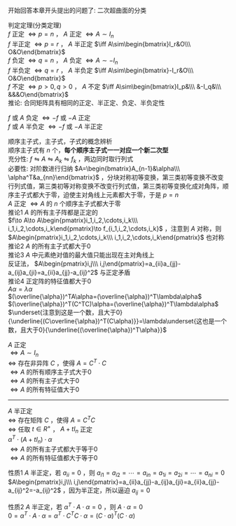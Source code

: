 开始回答本章开头提出的问题了: 二次超曲面的分类    
    
判定定理(分类定理)    
 $f$ 正定 $\iff p=n$ ， $A$ 正定 $\iff A\sim I_n$     
 $f$ 半正定 $\iff p=r$ ， $A$ 半正定 $\iff A\sim\begin{bmatrix}I_r&O\\\ O&O\end{bmatrix}$     
 $f$ 负定 $\iff q=n$ ， $A$ 负定 $\iff A\sim-I_n$     
 $f$ 半负定 $\iff q=r$ ， $A$ 半负定 $\iff A\sim\begin{bmatrix}-I_r&O\\\ O&O\end{bmatrix}$     
 $f$ 不定 $\iff p>0,q>0$ ， $A$ 不定 $\iff A\sim\begin{bmatrix}I_p&\\\ &-I_q&\\\ &&&O\end{bmatrix}$     
推论: 合同矩阵具有相同的正定、半正定、负定、半负定性    
    
 $f$ 或 $A$ 负定 $\iff -f$ 或 $-A$ 正定    
 $f$ 或 $A$ 半负定 $\iff -f$ 或 $-A$ 半正定    
    
顺序主子式，主子式，子式的概念辨析    
顺序主子式有 $n$ 个，**每个顺序主子式一一对应一个新二次型**    
充分性:  $f\leftrightharpoons A\leftrightharpoons A_k\leftrightharpoons f_k$ ，两边同时取行列式    
必要性: 对阶数进行归纳 $A=\begin{bmatrix}A_{n-1}&\alpha\\\ \alpha^T&a_{nn}\end{bmatrix}$ ，分块对称初等变换，第三类初等变换不改变行列式值，第三类初等对称变换不改变行列式值，第三类初等变换化成对角阵，顺序主子式都大于零，迫使主对角线上元素都大于零，于是 $p=n$     
 $A$ 正定 $\iff A$ 的 $n$ 个顺序主子式都大于零    
推论1  $A$ 的所有主子阵都是正定的    
 $f\to A\to A\begin{pmatrix}i_1,i_2,\cdots,i_k\\\ i_1,i_2,\cdots,i_k\end{pmatrix}\to f_{i_1,i_2,\cdots,i_k}$ ，注意到 $A$ 对称，则 $A\begin{pmatrix}i_1,i_2,\cdots,i_k\\\ i_1,i_2,\cdots,i_k\end{pmatrix}$ 也对称    
推论2  $A$ 的所有主子式都大于0    
推论3  $A$ 中元素绝对值的最大值只能出现在主对角线上    
反证法， $A\begin{pmatrix}i,j\\\ i,j\end{pmatrix}=a_{ii}a_{jj}-a_{ij}a_{ji}=a_{ii}a_{jj}-a_{ij}^2$ 与正定矛盾    
推论4 正定阵的特征值都大于0    
 $A\alpha=\lambda\alpha$     
 $(\overline{\alpha})^TA\alpha=(\overline{\alpha})^T\lambda\alpha$     
 $(\overline{\alpha})^T(C^TC)\alpha=(\overline{\alpha})^T\lambda\alpha$     
 $\underset{注意到这是一个数，且大于0}{\underline{(C\overline{\alpha})^T(C\alpha)}}=\lambda\underset{这也是一个数，且大于0}{\underline{(\overline{\alpha})^T\alpha}}$     
    
 $A$ 正定    
 $\iff A\sim I_n$     
 $\iff$ 存在非异阵 $C$ ，使得 $A=C^T\cdot C$     
 $\iff A$ 的所有顺序主子式大于0    
 $\iff A$ 的所有主子式大于0    
 $\iff A$ 的所有特征值大于0    
    
---    
    
 $A$ 半正定    
 $\iff$ 存在矩阵 $C$ ，使得 $A=C^TC$     
 $\iff$ 任取 $t\in R^+$ ， $A+tI_n$ 正定    
 $\alpha^T\cdot(A+tI_n)\cdot\alpha$     
 $\iff A$ 的所有主子式都大于等于0    
 $\iff A$ 的所有特征值都大于等于0    
    
性质1  $A$ 半正定，若 $a_{ii}=0$ ，则 $a_{i1}=a_{i2}=\cdots=a_{in}=a_{1i}=a_{2i}=\cdots=a_{ni}=0$     
 $A\begin{pmatrix}i,j\\\ i,j\end{pmatrix}=a_{ii}a_{jj}-a_{ij}a_{ji}=a_{ii}a_{jj}-a_{ij}^2=-a_{ij}^2$ ，因为半正定，所以逼迫 $a_{ij}=0$     
    
性质2  $A$ 半正定，若 $\alpha^T\cdot A\cdot\alpha=0$ ，则 $A\cdot\alpha=0$     
 $0=\alpha^T\cdot A\cdot\alpha=\alpha^T\cdot C^TC\cdot\alpha=(C\cdot\alpha)^T(C\cdot\alpha)$     
